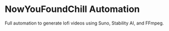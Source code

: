 # NowYouFoundChill Automation

Full automation to generate lofi videos using Suno, Stability AI, and FFmpeg.
